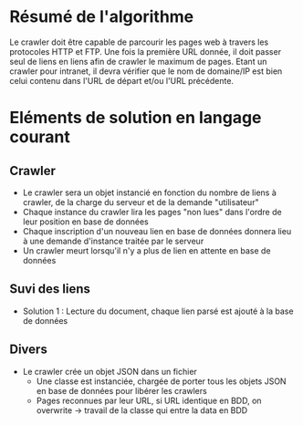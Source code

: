 # Résumé de l'algorithme

Le crawler doit être capable de parcourir les pages web à travers les protocoles HTTP et FTP. Une fois la première URL donnée, il doit passer seul de liens en liens afin de crawler le maximum de pages.
Etant un crawler pour intranet, il devra vérifier que le nom de domaine/IP est bien celui contenu dans l'URL de départ et/ou l'URL précédente.

# Eléments de solution en langage courant

Crawler
-------

- Le crawler sera un objet instancié en fonction du nombre de liens à crawler, de la charge du serveur et de la demande "utilisateur"
- Chaque instance du crawler lira les pages "non lues" dans l'ordre de leur position en base de données
- Chaque inscription d'un nouveau lien en base de données donnera lieu à une demande d'instance traitée par le serveur
- Un crawler meurt lorsqu'il n'y a plus de lien en attente en base de données


Suvi des liens
--------------

- Solution 1 : Lecture du document, chaque lien parsé est ajouté à la base de données 

Divers
-------------

- Le crawler crée un objet JSON dans un fichier
  - Une classe est instanciée, chargée de porter tous les objets JSON en base de données pour libérer les crawlers
  - Pages reconnues par leur URL, si URL identique en BDD, on overwrite -> travail de la classe qui entre la data en BDD
